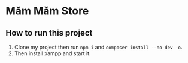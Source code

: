 # Măm Măm Store

## How to run this project

1. Clone my project then run `npm i` and `composer install --no-dev -o`.
2. Then install xampp and start it.
